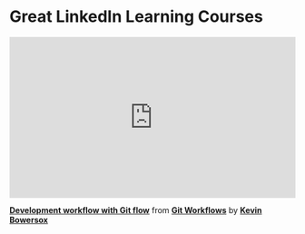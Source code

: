 <h1>Great LinkedIn Learning Courses</h1>

<div style="position:relative;height:0;padding-bottom:56.25%"><iframe width="640" height="360" src="https://www.linkedin.com/learning/embed/git-workflows/development-workflow-with-git-flow?autoplay=false&claim=AQGJr4NMG3-OAgAAAY_qXxjPS62bCOOJ08VecvPDPIqJ_OMpcOKMoWDdpCYppGE28MWqAe4jqz9bSxRBFemhUXsc99VW5IWv1KIMBdGS4igjHZsni2rupThlk2HmzBVaDfFxV9UE3S5JqNkGvhLRWqEjA0m29R01I0StOdva_mVS6ye81gy7kFcvDmoZDrwTs314AUUJmZEsHAn5fXMvIbjjZbfPVV9fomd27zeiPngf1jEdZFEPZCSKxVtjvnEQZz_14x0b6nqjCvZTPn_0vSVc5JLkG6C9FAHD3VAZJ8cp9Y2pcKSoIUdoY2cWDWbC0WeJmaLFYVC2vsu0rd6fzFpY2ADOX9LaU7N4DijBBxBlFt0BOw7HiKkLWoDG_nWC1IcUpMuJBteahb727qO969CiLVWBfvWQn43Uad1l4a8-fAldVPEOORrJAotCNz9ed-Qqm10K__030lgteUlEfKBAt8YAQqW9dfE8AxH-fPYJ6lNo__9LE_Dk1aJ92YffgQ-_KZbAWzzs84d9ZB6LxNsix-me0AZaPUGD5JITJNUYa8a7Vobq3HtXtkPKn36mXdDtt5ZD7ENQqc7yhXUn7dU56JNAx_mlZWlWNazor6G_TIekv2DpEU2CKySnxIYRCpCmq3nS67RmKaxXVkN3JRnpCNLRdrKJbKIuf6EEhP0m7YWC2uVSncvYGB7CVmzArIHDUeTA1Sgzjwr2ilwrzVvVmYqZi11bueHOPtNLP4p5LosbLQB4Tk9TJHJb2q76Cn-sYsDzl4eitOSAmWh26x6DxWWbwti7EGO5lEwkrTbA94SLdCDxY_WmG5koTvJqVkEunEYeVEy_s-1Du6cdeKJE2-4UPdtTHmm8mEkj_6QyJroIFkQI0rWCwhFtLuS6v2b_k5cKxViPaxdIGvNvJ00VwxP9_xXCOzss57i4QKFpDn-QmVhv2Dtdt6Z4V5r4ZgbmJ8pc5bnjcxH2Gp3887-pFLY-hjGVOvgo2FtmAHzMkqKIscZ8FIYuZYC9NtjianyPP0FnGgGaZD69RL_U3wmpHTYsZ7AwjILMcPgkqh1dNDA1IHZB1tgu-Y5exAuJJny3CKc2NiYhtNVHsR-vhwcu93sohwVl3GizKK0u4Yv9T5UQrkNyjfRnr3xzpdZhOdzVxIF3K0dmK7vscT8Dcb_8ijDoeiClwXwqtB5GYrVL6oRw1qwvlIW3GffdfED8" mozallowfullscreen="true" webkitallowfullscreen="true" allowfullscreen="true" frameborder="0" style="position:absolute;width:100%;height:100%;left:0"></iframe></div><p><strong><a href="https://www.linkedin.com/learning/git-workflows/development-workflow-with-git-flow?trk=embed_lil">Development workflow with Git flow</a></strong> from <strong><a href="https://www.linkedin.com/learning/git-workflows?trk=embed_lil">Git Workflows</a></strong> by <strong><a href="https://www.linkedin.com/learning/instructors/kevin-bowersox?trk=embed_lil">Kevin Bowersox</a></strong></p>

